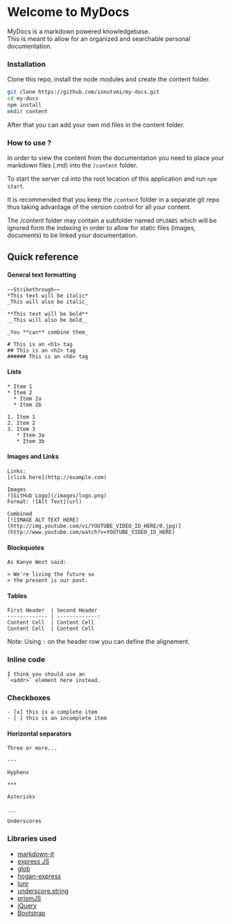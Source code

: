 # Welcome to MyDocs

MyDocs is a markdown powered knowledgebase.  
This is meant to allow for an organized and searchable personal documentation.


### Installation

Clone this repo, install the node modules and create the content folder.
```bash
git clone https://github.com/ionutvmi/my-docs.git
cd my-docs
npm install
mkdir content
```

After that you can add your own md files in the content folder.  


### How to use ?

In order to view the content from the documentation you need to
place your markdown files (.md) into the `/content` folder.

To start the server cd into the root location of this application and
run `npm start`.

It is recommended that you keep the `/content` folder in a separate git repo thus
taking advantage of the version control for all your content.

The /content folder may contain a subfolder named `UPLOADS` which will be ignored
form the indexing in order to allow for static files (images, documents) to be linked
your documentation.


## Quick reference

#### General text formatting

```
~~Strikethrough~~
*This text will be italic*
_This will also be italic_

**This text will be bold**
__This will also be bold__

_You **can** combine them_

# This is an <h1> tag
## This is an <h2> tag
###### This is an <h6> tag
```

#### Lists

```
* Item 1
* Item 2
  * Item 2a
  * Item 2b

1. Item 1
2. Item 2
3. Item 3
   * Item 3a
   * Item 3b
```

#### Images and Links

```
Links:
[click here](http://example.com)

Images
![GitHub Logo](/images/logo.png)
Format: ![Alt Text](url)

Combined
[![IMAGE ALT TEXT HERE](http://img.youtube.com/vi/YOUTUBE_VIDEO_ID_HERE/0.jpg)](http://www.youtube.com/watch?v=YOUTUBE_VIDEO_ID_HERE)
```

#### Blockquotes
```
As Kanye West said:

> We're living the future so
> the present is our past.
```

#### Tables

```
First Header  | Second Header
------------- | -------------:
Content Cell  | Content Cell
Content Cell  | Content Cell
```
Note: Using `:` on the header row you can define the alignement.

### Inline code
```
I think you should use an
`<addr>` element here instead.
```

### Checkboxes
```
- [x] this is a complete item
- [ ] this is an incomplete item
```

#### Horizontal separators

```
Three or more...

---

Hyphens

***

Asterisks

___

Underscores
```

### Libraries used

- [markdown-it](https://github.com/markdown-it/markdown-it)
- [express JS](http://expressjs.com/)
- [glob](https://www.npmjs.com/package/glob)
- [hogan-express](https://github.com/vol4ok/hogan-express)
- [lunr](http://lunrjs.com/)
- [underscore.string](https://github.com/epeli/underscore.string)
- [prismJS](http://prismjs.com/)
- [jQuery](http://jquery.com)
- [Bootstrap](http://getbootstrap.com/)
